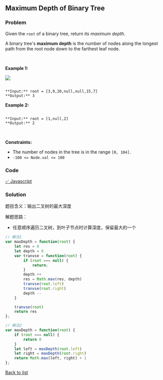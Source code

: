 Maximum Depth of Binary Tree
---
### Problem
Given the `root` of a binary tree, return *its maximum depth*.


A binary tree's **maximum depth** is the number of nodes along the longest path from the root node down to the farthest leaf node.


 


**Example 1:**


![](https://assets.leetcode.com/uploads/2020/11/26/tmp-tree.jpg)

```

**Input:** root = [3,9,20,null,null,15,7]
**Output:** 3

```

**Example 2:**



```

**Input:** root = [1,null,2]
**Output:** 2

```

 


**Constraints:**


* The number of nodes in the tree is in the range `[0, 104]`.
* `-100 <= Node.val <= 100`

### Code
[✅ Javascript](./solution.js)
### Solution
题目含义：输出二叉树的最大深度

解题思路：
- 任意顺序遍历二叉树，到叶子节点时计算深度，保留最大的一个

```javascript
// 解法1
var maxDepth = function(root) {
    let res = 0
    let depth = 0
    var tranvse = function(root) {
        if (root === null) {
            return;
        }
        depth ++
        res = Math.max(res, depth) 
        tranvse(root.left)
        tranvse(root.right)
        depth --
    }

    tranvse(root)
    return res
};

// 解法2
var maxDepth = function(root) {
    if (root === null) {
        return 0
    }
    let left = maxDepth(root.left)
    let right = maxDepth(root.right)
    return Math.max(left, right) + 1
};
```

[Back to list](../README.md)